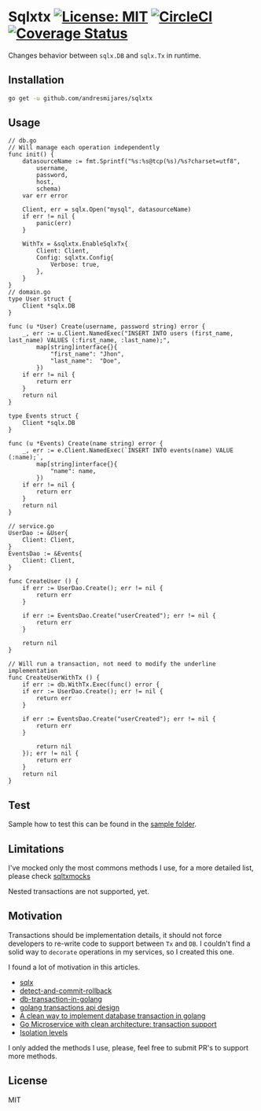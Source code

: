 # Sqlxtx [![License: MIT](https://img.shields.io/badge/License-MIT-yellow.svg)](https://opensource.org/licenses/MIT) [![CircleCI](https://circleci.com/gh/andresmijares/sqlxtx.svg?style=svg)](https://circleci.com/gh/andresmijares/sqlxtx) [![Coverage Status](https://coveralls.io/repos/github/andresmijares/sqlxtx/badge.svg?branch=main)](https://coveralls.io/github/andresmijares/sqlxtx?branch=main)

Changes behavior between `sqlx.DB` and `sqlx.Tx` in runtime.

## Installation 
```bash
go get -u github.com/andresmijares/sqlxtx
```

## Usage
```golang
// db.go
// Will manage each operation independently 
func init() {
    datasourceName := fmt.Sprintf("%s:%s@tcp(%s)/%s?charset=utf8",
		username,
		password,
		host,
		schema)
	var err error

	Client, err = sqlx.Open("mysql", datasourceName)
	if err != nil {
		panic(err)
	}

	WithTx = &sqlxtx.EnableSqlxTx{
		Client: Client,
		Config: sqlxtx.Config{
			Verbose: true,
		},
	}
}
// domain.go
type User struct {
	Client *sqlx.DB
}

func (u *User) Create(username, password string) error {
    _, err := u.Client.NamedExec("INSERT INTO users (first_name, last_name) VALUES (:first_name, :last_name);",
		map[string]interface{}{
			"first_name": "Jhon",
			"last_name":  "Doe",
		})
    if err != nil {
		return err
    }
    return nil
}

type Events struct {
	Client *sqlx.DB
}

func (u *Events) Create(name string) error {
    _, err := e.Client.NamedExec(`INSERT INTO events(name) VALUE (:name);`,
		map[string]interface{}{
			"name": name,
		})
    if err != nil {
		return err
    }
    return nil
}

// service.go
UserDao := &User{
	Client: Client,
}
EventsDao := &Events{
	Client: Client,
}

func CreateUser () {
    if err := UserDao.Create(); err != nil {
		return err
    }

    if err := EventsDao.Create("userCreated"); err != nil {
		return err
    }

    return nil
}

// Will run a transaction, not need to modify the underline implementation
func CreateUserWithTx () {
    if err := db.WithTx.Exec(func() error {
	if err := UserDao.Create(); err != nil {
	    return err
	}

	if err := EventsDao.Create("userCreated"); err != nil {
	    return err
	}

		return nil
    }); err != nil {
		return err
    }
    return nil
}
```

## Test
Sample how to test this can be found in the [sample folder](./sample/sample.go).

## Limitations
I've mocked only the most commons methods I use, for a more detailed list, please check [sqltxmocks](./sqlxtxmocks.go)

Nested transactions are not supported, yet.

## Motivation
Transactions should be implementation details, it should not force developers to re-write code to support between `Tx` and `DB`. I couldn't find a solid way to `decorate` operations in my services, so I created this one.

I found a lot of motivation in this articles.

 * [sqlx](https://github.com/jmoiron/sqlx)
 * [detect-and-commit-rollback](https://stackoverflow.com/questions/16184238/database-sql-tx-detecting-commit-or-rollback/23502629#23502629)
 * [db-transaction-in-golang](https://stackoverflow.com/questions/26593867/db-transaction-in-golang)
 * [golang transactions api design](https://stackoverflow.com/questions/51912841/golang-transactional-api-design)
 * [A clean way to implement database transaction in golang](https://dev.to/techschoolguru/a-clean-way-to-implement-database-transaction-in-golang-2ba)
 * [Go Microservice with clean architecture: transaction support](https://medium.com/@jfeng45/go-microservice-with-clean-architecture-transaction-support-61eb0f886a36)
 * [Isolation levels](https://github.com/launchbadge/sqlx/issues/481)

I only added the methods I use, please, feel free to submit PR's to support more methods.

## License
MIT
